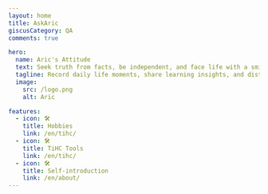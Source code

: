```yaml
---
layout: home
title: AskAric
giscusCategory: QA
comments: true

hero:
  name: Aric's Attitude
  text: Seek truth from facts, be independent, and face life with a smile.
  tagline: Record daily life moments, share learning insights, and distinguish right from wrong together.
  image:
    src: /logo.png
    alt: Aric

features:
  - icon: 🛠️
    title: Hobbies
    link: /en/tihc/
  - icon: 🛠️
    title: TiHC Tools
    link: /en/tihc/
  - icon: 🛠️
    title: Self-introduction
    link: /en/about/
---
```

<panda-hr/>
<vendors/>
<panda-hr/>
<media/>